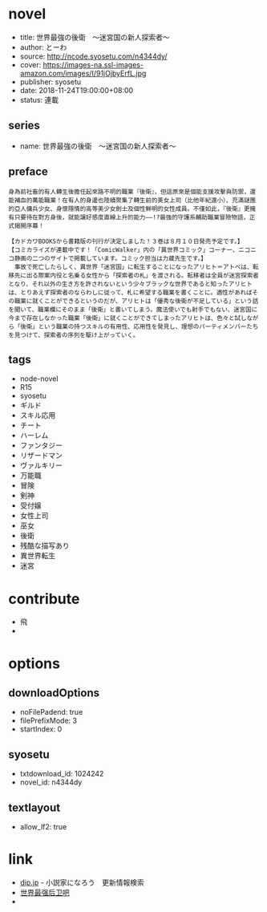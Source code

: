 # novel

- title: 世界最強の後衛　～迷宮国の新人探索者～
- author: とーわ
- source: http://ncode.syosetu.com/n4344dy/
- cover: https://images-na.ssl-images-amazon.com/images/I/91jOjbyErfL.jpg
- publisher: syosetu
- date: 2018-11-24T19:00:00+08:00
- status: 連載

## series

- name: 世界最強の後衛　～迷宮国の新人探索者～

## preface


```
身為前社畜的有人轉生後擔任起來路不明的職業『後衛』，但這原來是個能支援攻擊與防禦，還能補血的萬能職業！在有人的身邊也陸續聚集了轉生前的美女上司（比他年紀還小）、充滿謎團的亞人傭兵少女、身懷隱情的高等美少女劍士及個性鮮明的女性成員。不僅如此，『後衛』更擁有只要待在對方身後，就能讓好感度直線上升的能力――!?最強的守護系輔助職業冒險物語，正式揭開序幕！

【カドカワBOOKSから書籍版の刊行が決定しました！３巻は８月１０日発売予定です。】
【コミカライズが連載中です！「ComicWalker」内の「異世界コミック」コーナー、ニコニコ静画の二つのサイトで掲載しています。コミック担当は力蔵先生です。】
　事故で死亡したらしく、異世界「迷宮国」に転生することになったアリヒト＝アトベは、転移先に出る際案内役と名乗る女性から「探索者の札」を渡される。転移者は全員が迷宮探索者となり、それ以外の生き方を許されないという少々ブラックな世界であると知ったアリヒトは、とりあえず探索者のならわしに従って、札に希望する職業を書くことに。適性があればその職業に就くことができるというのだが、アリヒトは「優秀な後衛が不足している」という話を聞いて、職業欄にそのまま「後衛」と書いてしまう。魔法使いでも射手でもない、迷宮国に今まで存在しなかった職業「後衛」に就くことができてしまったアリヒトは、色々と試しながら「後衛」という職業の持つスキルの有用性、応用性を発見し、理想のパーティメンバーたちを見つけて、探索者の序列を駆け上がっていく。
```

## tags

- node-novel
- R15
- syosetu
- ギルド
- スキル応用
- チート
- ハーレム
- ファンタジー
- リザードマン
- ヴァルキリー
- 万能職
- 冒険
- 剣神
- 受付嬢
- 女性上司
- 巫女
- 後衛
- 残酷な描写あり
- 異世界転生
- 迷宮

# contribute

- 飛
- 

# options

## downloadOptions

- noFilePadend: true
- filePrefixMode: 3
- startIndex: 0

## syosetu

- txtdownload_id: 1024242
- novel_id: n4344dy

## textlayout

- allow_lf2: true

# link

- [dip.jp](https://narou.nar.jp/search.php?text=n4344dy&novel=all&genre=all&new_genre=all&length=0&down=0&up=100) - 小説家になろう　更新情報検索
- [世界最强后卫吧](https://tieba.baidu.com/f?kw=%E4%B8%96%E7%95%8C%E6%9C%80%E5%BC%BA%E5%90%8E%E5%8D%AB&ie=utf-8 "世界最强后卫")
- 
